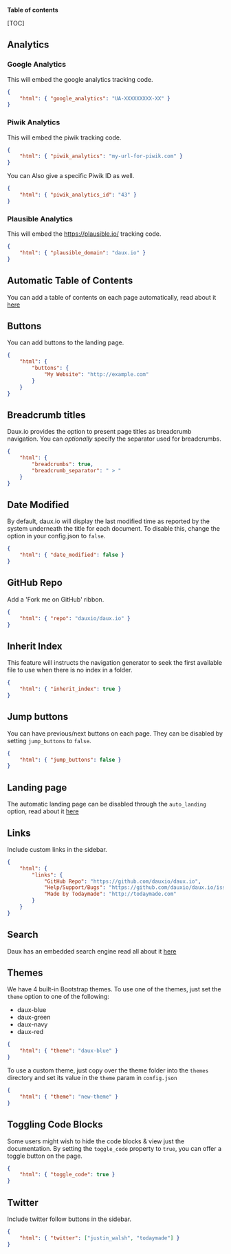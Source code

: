 **Table of contents**

[TOC]

## Analytics

### Google Analytics

This will embed the google analytics tracking code.

```json
{
    "html": { "google_analytics": "UA-XXXXXXXXX-XX" }
}
```

### Piwik Analytics

This will embed the piwik tracking code.

```json
{
    "html": { "piwik_analytics": "my-url-for-piwik.com" }
}
```

You can Also give a specific Piwik ID as well.

```json
{
    "html": { "piwik_analytics_id": "43" }
}
```

### Plausible Analytics

This will embed the https://plausible.io/ tracking code.

```json
{
    "html": { "plausible_domain": "daux.io" }
}
```

## Automatic Table of Contents

You can add a table of contents on each page automatically, read about it [here](../01_Features/Table_of_contents.md)

## Buttons

You can add buttons to the landing page.

```json
{
    "html": {
        "buttons": {
            "My Website": "http://example.com"
        }
    }
}
```

## Breadcrumb titles

Daux.io provides the option to present page titles as breadcrumb navigation.
You can _optionally_ specify the separator used for breadcrumbs.

```json
{
    "html": {
        "breadcrumbs": true,
        "breadcrumb_separator": " > "
    }
}
```

## Date Modified

By default, daux.io will display the last modified time as reported by the system underneath the title for each document.
To disable this, change the option in your config.json to `false`.

```json
{
    "html": { "date_modified": false }
}
```

## GitHub Repo

Add a 'Fork me on GitHub' ribbon.

```json
{
    "html": { "repo": "dauxio/daux.io" }
}
```

## Inherit Index

This feature will instructs the navigation generator to seek the first available file to use when there is no index in a folder.

```json
{
    "html": { "inherit_index": true }
}
```

## Jump buttons

You can have previous/next buttons on each page.
They can be disabled by setting `jump_buttons` to `false`.

```json
{
    "html": { "jump_buttons": false }
}
```

## Landing page

The automatic landing page can be disabled through the `auto_landing` option, read about it [here](../01_Features/Landing_page.md)

## Links

Include custom links in the sidebar.

```json
{
    "html": {
        "links": {
            "GitHub Repo": "https://github.com/dauxio/daux.io",
            "Help/Support/Bugs": "https://github.com/dauxio/daux.io/issues",
            "Made by Todaymade": "http://todaymade.com"
        }
    }
}
```

## Search

Daux has an embedded search engine read all about it [here](../01_Features/Search.md)

## Themes

We have 4 built-in Bootstrap themes. To use one of the themes, just set the `theme` option to one of the following:

-   daux-blue
-   daux-green
-   daux-navy
-   daux-red

```json
{
    "html": { "theme": "daux-blue" }
}
```

To use a custom theme, just copy over the theme folder into the `themes` directory and set its value in the `theme` param in `config.json`

```json
{
    "html": { "theme": "new-theme" }
}
```

## Toggling Code Blocks

Some users might wish to hide the code blocks & view just the documentation.
By setting the `toggle_code` property to `true`, you can offer a toggle button on the page.

```json
{
    "html": { "toggle_code": true }
}
```

## Twitter

Include twitter follow buttons in the sidebar.

```json
{
    "html": { "twitter": ["justin_walsh", "todaymade"] }
}
```
